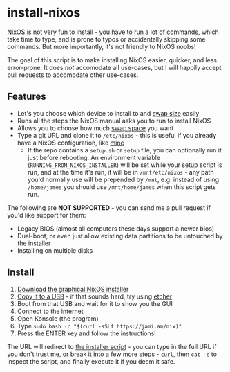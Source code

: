 # install-nixos

[NixOS](https://nixos.org) is not very fun to install - you have to run [a lot of commands](https://nixos.org/nixos/manual/index.html#sec-installation-partitioning), which take time to type, and is prone to typos or accidentally skipping some commands. But more importantly, it's not friendly to NixOS noobs!

The goal of this script is to make installing NixOS easier, quicker, and less error-prone. It does *not* accomodate all use-cases, but I will happily accept pull requests to accomodate other use-cases.

## Features

- Let's you choose which device to install to and [swap size](https://web.mit.edu/rhel-doc/5/RHEL-5-manual/Deployment_Guide-en-US/ch-swapspace.html) easily
- Runs all the steps the NixOS manual asks you to run to install NixOS
- Allows you to choose how much [swap space](https://web.mit.edu/rhel-doc/5/RHEL-5-manual/Deployment_Guide-en-US/ch-swapspace.html) you want
- Type a git URL and clone it to `/etc/nixos` - this is useful if you already have a NixOS configuration, like [mine](https://github.com/jamescostian/.config)
  - If the repo contains a `setup.sh` or `setup` file, you can optionally run it just before rebooting. An environment variable (`RUNNING_FROM_NIXOS_INSTALLER`) will be set while your setup script is run, and at the time it's run, it will be in `/mnt/etc/nixos` - any path you'd normally use will be prepended by `/mnt`, e.g. instead of using `/home/james` you should use `/mnt/home/james` when this script gets run.

The following are **NOT SUPPORTED** - you can send me a pull request if you'd like support for them:

- Legacy BIOS (almost all computers these days support a newer bios)
- Dual-boot, or even just allow existing data partitions to be untouched by the installer
- Installing on multiple disks

## Install

1. [Download the graphical NixOS installer](https://nixos.org/nixos/download.html)
2. [Copy it to a USB](https://nixos.org/nixos/manual/index.html#sec-booting-from-usb) - if that sounds hard, try using [etcher](https://www.balena.io/etcher/)
3. Boot from that USB and wait for it to show you the GUI
4. Connect to the internet
5. Open Konsole (the program)
6. Type `sudo bash -c "$(curl -sSLf https://jami.am/nix)"`
7. Press the ENTER key and follow the instructions!

The URL will redirect to [the installer script](install-nixos.sh) - you can type in the full URL if you don't trust me, or break it into a few more steps - `curl`, then `cat -e` to inspect the script, and finally execute it if you deem it safe.
